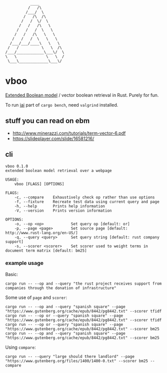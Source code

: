 ```
           ____
          /   /\
         /___/  \
        /   /\  /\
       /   /  \/  \
      /   /   /\   \
     /   /   /  \   \
    /   /   /\   \   \
   /   /   /  \   \   \
  /___/___/____\   \   \
 /   /          \   \  /\
/___/____________\___\/  \
\   \             \   \  /
 \___\_____________\___\/
```

# vboo

[Extended Boolean
model](https://en.wikipedia.org/wiki/Extended_Boolean_model) / vector
boolean retrieval in Rust. Purely for fun.

To run [iai](https://github.com/bheisler/iai) part of `cargo bench`, need
`valgrind` installed.

## stuff you can read on ebm

- http://www.minerazzi.com/tutorials/term-vector-6.pdf
- https://slideplayer.com/slide/16581216/


## cli

```
vboo 0.1.0
extended boolean model retrieval over a webpage

USAGE:
    vboo [FLAGS] [OPTIONS]

FLAGS:
    -c, --compare    Exhaustively check op rather than use options
    -f, --fixture    Recreate test data using current query and page
    -h, --help       Prints help information
    -V, --version    Prints version information

OPTIONS:
    -o, --op <op>            Set query op [default: or]
    -p, --page <page>        Set source page [default: http://www.rust-lang.org/en-US/]
    -q, --query <query>      Set query string [default: rust company support]
    -s, --scorer <scorer>    Set scorer used to weight terms in document term matrix [default: bm25]
```

### example usage

Basic:

```
cargo run -- --op and --query "the rust project receives support from companies through the donation of infrastructure"
```

Some use of `page` and `scorer`:

```
cargo run -- --op and --query "spanish square" --page "https://www.gutenberg.org/cache/epub/8442/pg8442.txt" --scorer tfidf
cargo run -- --op or --query "spanish square" --page "https://www.gutenberg.org/cache/epub/8442/pg8442.txt" --scorer tfidf
cargo run -- --op or --query "spanish square" --page "https://www.gutenberg.org/cache/epub/8442/pg8442.txt" --scorer bm25
cargo run -- --op and --query "spanish square" --page "https://www.gutenberg.org/cache/epub/8442/pg8442.txt" --scorer bm25
```

Using `compare`:

```
cargo run -- --query "large should there landlord" --page "https://www.gutenberg.org/files/1400/1400-0.txt" --scorer bm25 --compare
```
